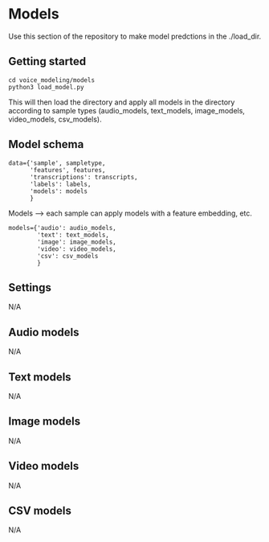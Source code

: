 # Models

Use this section of the repository to make model predctions in the ./load_dir.

## Getting started
```
cd voice_modeling/models
python3 load_model.py
```

This will then load the directory and apply all models in the directory according to sample types (audio_models, text_models, image_models, video_models, csv_models).

## Model schema 
```python3
data={'sample', sampletype,
      'features', features,
      'transcriptions': transcripts,
      'labels': labels,
      'models': models
      }
```

Models --> each sample can apply models with a feature embedding, etc.

```python3
models={'audio': audio_models,
        'text': text_models,
        'image': image_models,
        'video': video_models,
        'csv': csv_models
        }
```

## Settings
N/A

## Audio models
N/A

## Text models 
N/A

## Image models
N/A

## Video models
N/A

## CSV models 
N/A

